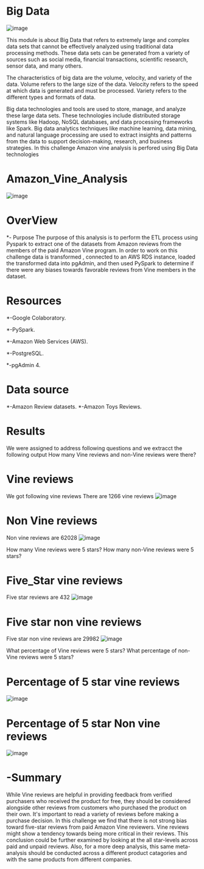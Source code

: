 # Big Data
![image](https://user-images.githubusercontent.com/112978144/224561454-1b1e12dc-5efa-4308-b934-b1016f9c3fe9.png)

This module is about Big Data that refers to extremely large and complex data sets that cannot be effectively analyzed using traditional data processing methods. These data sets can be generated from a variety of sources such as social media, financial transactions, scientific research, sensor data, and many others.

The characteristics of big data are the volume, velocity, and variety of the data. Volume refers to the large size of the data. Velocity refers to the speed at which data is generated and must be processed. Variety refers to the different types and formats of data.

Big data technologies and tools are used to store, manage, and analyze these large data sets. These technologies include distributed storage systems like Hadoop, NoSQL databases, and data processing frameworks like Spark. Big data analytics techniques like machine learning, data mining, and natural language processing are used to extract insights and patterns from the data to support decision-making, research, and business strategies.
In this challenge Amazon vine analysis is perfored using Big Data technologies

# Amazon_Vine_Analysis

![image](https://user-images.githubusercontent.com/112978144/224560386-058646f7-8afc-4192-89df-16e9b74c7253.png)

# OverView
*- Purpose
The purpose of this analysis is to perform the ETL process using Pyspark to extract one of the datasets from Amazon reviews from the members of the paid Amazon Vine program. In order to work on this challenge data is transformed , connected to an AWS RDS instance, loaded the transformed data into pgAdmin, and then used PySpark to determine if there were any biases towards favorable reviews from Vine members in the dataset.

# Resources

*-Google Colaboratory. 

*-PySpark.

*-Amazon Web Services (AWS).

*-PostgreSQL.

*-pgAdmin 4.

# Data source

*-Amazon Review datasets.
*-Amazon Toys Reviews.
# Results
We were assigned to address following questions and we extracct the following output
How many Vine reviews and non-Vine reviews were there?
# Vine reviews
We got following vine reviews
There are 1266 vine reviews
![image](https://user-images.githubusercontent.com/112978144/224563137-ba39ea01-4b2b-4d98-ba58-fca88cf98c28.png)
# Non Vine reviews
Non vine reviews are 62028
![image](https://user-images.githubusercontent.com/112978144/224563193-c9229b4b-1ac6-484f-b4ac-e6f159473b32.png)


How many Vine reviews were 5 stars? How many non-Vine reviews were 5 stars?
# Five_Star vine reviews
Five star reviews are 432
![image](https://user-images.githubusercontent.com/112978144/224563306-be64ad36-fb03-4a9d-b603-46dfbf7860ef.png)
# Five star non vine reviews
Five star non vine reviews are 29982
![image](https://user-images.githubusercontent.com/112978144/224563393-fd1b0d37-2039-487d-a2da-96d5d00228eb.png)


What percentage of Vine reviews were 5 stars? What percentage of non-Vine reviews were 5 stars?
# Percentage of 5 star vine reviews
![image](https://user-images.githubusercontent.com/112978144/224563481-fdf4a588-8f3b-4f07-bd14-a66e6076dccd.png)
# Percentage of 5 star Non vine reviews
![image](https://user-images.githubusercontent.com/112978144/224563515-335fa41b-2104-45f3-88fa-3be5f0e90221.png)
# -Summary
While Vine reviews are helpful in providing feedback from verified purchasers who received the product for free, they should be considered alongside other reviews from customers who purchased the product on their own. It's important to read a variety of reviews before making a purchase decision.
In this challenge we find that there is not strong bias toward five-star reviews from paid Amazon Vine reviewers. Vine reviews might show a tendency towards being more critical in their reviews. This conclusion could be further examined by looking at the all star-levels across paid and unpaid reviews. Also, for a more deep analysis, this same meta-analysis should be conducted across a different product catagories and with the same products from different companies.

